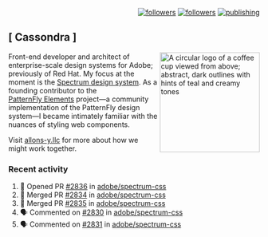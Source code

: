 <p align="right"><a rel="me" href="https://front-end.social/@castastrophe">
    <img alt="followers" title="Follow me on Mastodon" src="https://img.shields.io/mastodon/follow/109297102751309835?domain=https%3A%2F%2Ffront-end.social&label=Follow&logo=mastodon&logoColor=white&style=for-the-badge&labelColor=008080&color=006969"/></a>
  <a href="https://codepen.io/castastrophe/">
    <img alt="followers" title="Follow me on CodePen" src="https://img.shields.io/badge/23-1?color=640464&labelColor=7c007c&style=for-the-badge&logo=codepen&label=Follow"/></a>
<a href="https://castastrophe.medium.com/">
    <img alt="publishing" title="View articles on Medium" src="https://img.shields.io/badge/107-1?color=666&labelColor=444&label=subscribe&logo=medium&logoColor=white&style=for-the-badge"/></a>
</p>

## [&nbsp;Cassondra&nbsp;]

<img align="right" src="https://github-production-user-asset-6210df.s3.amazonaws.com/1840295/253016758-ba468774-1cd3-42c2-8f43-947b5eeb5edf.png" height="200" alt="A circular logo of a coffee cup viewed from above; abstract, dark outlines with hints of teal and creamy tones">

Front-end developer and architect of enterprise-scale design systems for Adobe; previously of Red Hat. My focus at the moment is the [Spectrum design system](https://github.com/adobe/spectrum-css). As a founding contributor to the [PatternFly&nbsp;Elements](https://github.com/patternfly/patternfly-elements) project&mdash;a community implementation of the PatternFly design system&mdash;I became intimately familiar with the nuances of styling web components.

Visit [allons-y.llc](http://allons-y.llc/) for more about how we might work together.

### Recent activity

<!--START_SECTION:activity-->
1. 💪 Opened PR [#2836](https://github.com/adobe/spectrum-css/pull/2836) in [adobe/spectrum-css](https://github.com/adobe/spectrum-css)
2. 🎉 Merged PR [#2834](https://github.com/adobe/spectrum-css/pull/2834) in [adobe/spectrum-css](https://github.com/adobe/spectrum-css)
3. 🎉 Merged PR [#2835](https://github.com/adobe/spectrum-css/pull/2835) in [adobe/spectrum-css](https://github.com/adobe/spectrum-css)
4. 🗣 Commented on [#2830](https://github.com/adobe/spectrum-css/pull/2830#issuecomment-2160663479) in [adobe/spectrum-css](https://github.com/adobe/spectrum-css)
5. 🗣 Commented on [#2831](https://github.com/adobe/spectrum-css/pull/2831#issuecomment-2160662390) in [adobe/spectrum-css](https://github.com/adobe/spectrum-css)
<!--END_SECTION:activity-->
